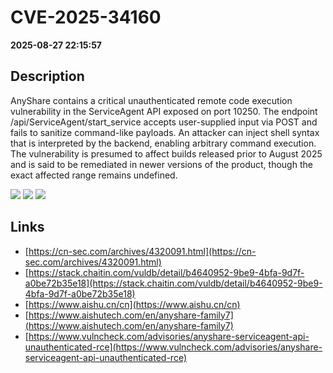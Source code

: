 # CVE-2025-34160

**2025-08-27 22:15:57**

## Description
AnyShare contains a critical unauthenticated remote code execution vulnerability in the ServiceAgent API exposed on port 10250. The endpoint /api/ServiceAgent/start_service accepts user-supplied input via POST and fails to sanitize command-like payloads. An attacker can inject shell syntax that is interpreted by the backend, enabling arbitrary command execution. The vulnerability is presumed to affect builds released prior to August 2025 and is said to be remediated in newer versions of the product, though the exact affected range remains undefined.

![](https://img.shields.io/static/v1?label=Score&message=10.0&color=red)
![](https://img.shields.io/static/v1?label=Severity&message=CRITICAL&color=red)
![](https://img.shields.io/static/v1?label=CWE&message=RCE&color=green)

## Links
- [https://cn-sec.com/archives/4320091.html](https://cn-sec.com/archives/4320091.html)
- [https://stack.chaitin.com/vuldb/detail/b4640952-9be9-4bfa-9d7f-a0be72b35e18](https://stack.chaitin.com/vuldb/detail/b4640952-9be9-4bfa-9d7f-a0be72b35e18)
- [https://www.aishu.cn/cn](https://www.aishu.cn/cn)
- [https://www.aishutech.com/en/anyshare-family7](https://www.aishutech.com/en/anyshare-family7)
- [https://www.vulncheck.com/advisories/anyshare-serviceagent-api-unauthenticated-rce](https://www.vulncheck.com/advisories/anyshare-serviceagent-api-unauthenticated-rce)
